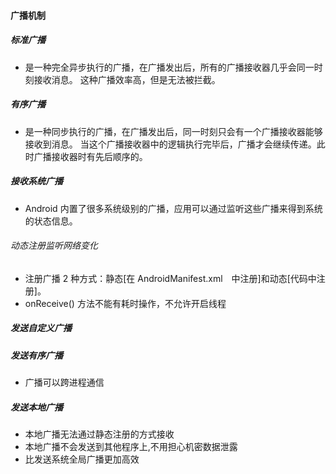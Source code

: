 #### 广播机制
##### 标准广播
* 是一种完全异步执行的广播，在广播发出后，所有的广播接收器几乎会同一时刻接收消息。
这种广播效率高，但是无法被拦截。

##### 有序广播
* 是一种同步执行的广播，在广播发出后，同一时刻只会有一个广播接收器能够接收到消息。
当这个广播接收器中的逻辑执行完毕后，广播才会继续传递。此时广播接收器时有先后顺序的。

##### 接收系统广播
* Android 内置了很多系统级别的广播，应用可以通过监听这些广播来得到系统的状态信息。

###### 动态注册监听网络变化
* 注册广播 2 种方式：静态[在 AndroidManifest.xml　中注册]和动态[代码中注册]。
* onReceive() 方法不能有耗时操作，不允许开启线程

##### 发送自定义广播

##### 发送有序广播
* 广播可以跨进程通信

##### 发送本地广播
* 本地广播无法通过静态注册的方式接收
* 本地广播不会发送到其他程序上,不用担心机密数据泄露
* 比发送系统全局广播更加高效


